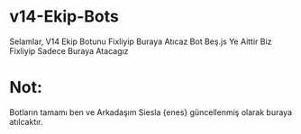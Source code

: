 # v14-Ekip-Bots

Selamlar, V14 Ekip Botunu Fixliyip Buraya Atıcaz Bot Beş.js Ye Aittir Biz Fixliyip Sadece Buraya Atacagız

# Not: 

Botların tamamı ben ve Arkadaşım Siesla {enes} güncellenmiş olarak buraya atılcaktır.







